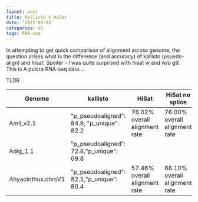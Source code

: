 ```yaml
---
layout: post
title: Kallisto v HiSat
date: ‘2023-03-03’
categories: e5
tags: RNA-seq
---
```


In attempting to get quick comparison of alignment across genome, the question arises what is the difference (and accuracy) of kallisto (psuedo-align) and hisat. Spoiler - I was quite surprised with hisat w and w/o gtf. This is A pulcra RNA-seq data....

TLDR


| Genome             | kallisto                                  | HiSat                         | HiSat no splice               | Col5 | Col6 |
|------------|------------|------------|------------|------------|------------|
| Amil_v2.1          | "p_pseudoaligned": 84.9, "p_unique": 82.2 | 76.02% overall alignment rate | 76.00% overall alignment rate |      |      |
| Adig_1.1           | "p_pseudoaligned": 72.8,"p_unique": 69.8  |                               |                               |      |      |
| Ahyacinthus.chrsV1 | "p_pseudoaligned": 82.1,"p_unique": 80.4  | 57.46% overall alignment rate | 68.10% overall alignment rate |      |      |

